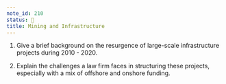 ```yaml
---
note_id: 210
status: 📝
title: Mining and Infrastructure
---
```


1. Give a brief background on the resurgence of large-scale infrastructure projects during 2010 - 2020.

2. Explain the challenges a law firm faces in structuring these projects, especially with a mix of offshore and onshore funding. 

   